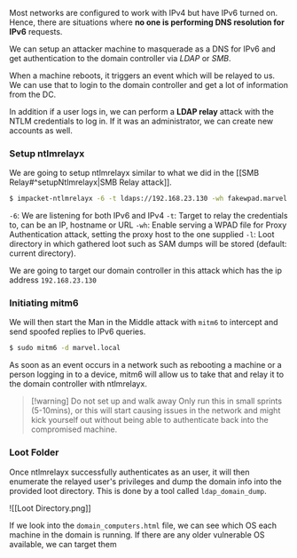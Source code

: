 
Most networks are configured to work with IPv4 but have IPv6 turned on. Hence, there are situations where **no one is performing DNS resolution for IPv6** requests.

We can setup an attacker machine to masquerade as a DNS for IPv6 and get authentication to the domain controller via *LDAP* or *SMB*.

When a machine reboots, it triggers an event which will be relayed to us. We can use that to login to the domain controller and get a lot of information from the DC.

In addition if a user logs in, we can perform a **LDAP relay** attack with the NTLM credentials to log in. If it was an administrator, we can create new accounts as well.

### Setup ntlmrelayx

We are going to setup ntlmrelayx similar to what we did in the [[SMB Relay#^setupNtlmrelayx|SMB Relay attack]]. 

```bash
$ impacket-ntlmrelayx -6 -t ldaps://192.168.23.130 -wh fakewpad.marvel.local -l lootme/marvel
```

`-6`: We are listening for both IPv6 and IPv4
`-t`: Target to relay the credentials to, can be an IP, hostname or URL
`-wh`: Enable serving a WPAD file for Proxy Authentication attack, setting the proxy host to the one supplied
`-l`: Loot directory in which gathered loot such as SAM dumps will be stored (default: current directory).

We are going to target our domain controller in this attack which has the ip address `192.168.23.130`

### Initiating mitm6

We will then start the Man in the Middle attack with `mitm6` to intercept and send spoofed replies to IPv6 queries.

```bash
$ sudo mitm6 -d marvel.local
```

As soon as an event occurs in a network such as rebooting a machine or a person logging in to a device, mitm6 will allow us to take that and relay it to the domain controller with ntlmrelayx.

>[!warning] Do not set up and walk away
>Only run this in small sprints (5-10mins), or this will start causing issues in the network and might kick yourself out without being able to authenticate back into the compromised machine.

### Loot Folder

Once ntlmrelayx successfully authenticates as an user, it will then enumerate the relayed user's privileges and dump the domain info into the provided loot directory. This is done by a tool called `ldap_domain_dump`.

![[Loot Directory.png]]

If we look into the `domain_computers.html` file, we can see which OS each machine in the domain is running. If there are any older vulnerable OS available, we can target them 